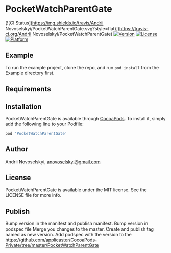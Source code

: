 # PocketWatchParentGate

[![CI Status](https://img.shields.io/travis/Andrii Novoselskyi/PocketWatchParentGate.svg?style=flat)](https://travis-ci.org/Andrii Novoselskyi/PocketWatchParentGate)
[![Version](https://img.shields.io/cocoapods/v/PocketWatchParentGate.svg?style=flat)](https://cocoapods.org/pods/PocketWatchParentGate)
[![License](https://img.shields.io/cocoapods/l/PocketWatchParentGate.svg?style=flat)](https://cocoapods.org/pods/PocketWatchParentGate)
[![Platform](https://img.shields.io/cocoapods/p/PocketWatchParentGate.svg?style=flat)](https://cocoapods.org/pods/PocketWatchParentGate)

## Example

To run the example project, clone the repo, and run `pod install` from the Example directory first.

## Requirements

## Installation

PocketWatchParentGate is available through [CocoaPods](https://cocoapods.org). To install
it, simply add the following line to your Podfile:

```ruby
pod 'PocketWatchParentGate'
```

## Author

Andrii Novoselskyi, anovoselskyi@gmail.com

## License

PocketWatchParentGate is available under the MIT license. See the LICENSE file for more info.

## Publish
Bump version in the manifest and publish manifest.
Bump version in podspec file
Merge you changes to the master.
Create and publish tag named as new version.
Add podspec with the version to the https://github.com/applicaster/CocoaPods-Private/tree/master/PocketWatchParentGate
